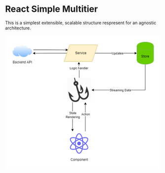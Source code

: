 # React Simple Multitier

This is a simplest extensible, scalable structure respresent for an agnostic architecture.

![Data flow](/img1.png)
